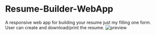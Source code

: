 # Resume-Builder-WebApp
A responsive web app for building your resume just my filling one form.
User can create and download/print the resume.
![preview](https://user-images.githubusercontent.com/88632352/169235110-f13efd74-6c6b-4889-ab45-82598bc2ffff.png)
